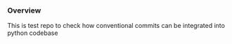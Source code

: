 ### Overview
This is test repo to check how conventional commits can be integrated into python codebase
